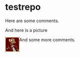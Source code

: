 # testrepo

Here are some comments.


And here is a picture



<a href="url"><img src="https://github.com/GkAntonius/testrepo/blob/master/doc/gandhi.png" align="left" height="48" ></a>

And some more comments.

